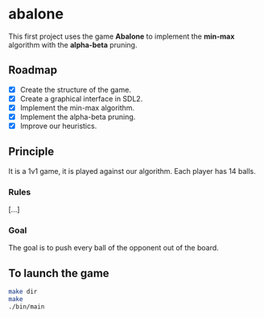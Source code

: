 # abalone

This first project uses the game **Abalone** to implement the **min-max** algorithm with the **alpha-beta** pruning.

## Roadmap
- [x] Create the structure of the game.
- [x] Create a graphical interface in SDL2.
- [x] Implement the min-max algorithm.
- [x] Implement the alpha-beta pruning.
- [x] Improve our heuristics.

## Principle
It is a 1v1 game, it is played against our algorithm.
Each player has 14 balls.

### Rules
[...]

### Goal
The goal is to push every ball of the opponent out of the board.

## To launch the game
```bash
make dir
make
./bin/main
```
